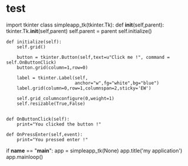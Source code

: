 # test
import tkinter
class simpleapp_tk(tkinter.Tk):
    def __init__(self,parent):
        tkinter.Tk.__init__(self,parent)
        self.parent = parent
        self.initialize()

    def initialize(self):
        self.grid()

        button = tkinter.Button(self,text=u"Click me !", command = self.OnButtonClick)
        button.grid(column=1,row=0)

        label = tkinter.Label(self,
                              anchor="w",fg="white",bg="blue")
        label.grid(column=0,row=1,columnspan=2,sticky='EW')

        self.grid_columnconfigure(0,weight=1)
        self.resizable(True,False)


    def OnButtonClick(self):
        print="You clicked the button !"

    def OnPressEnter(self,event):
        print="You pressed enter !"

if __name__ == "__main__":
    app = simpleapp_tk(None)
    app.title('my application')
    app.mainloop()